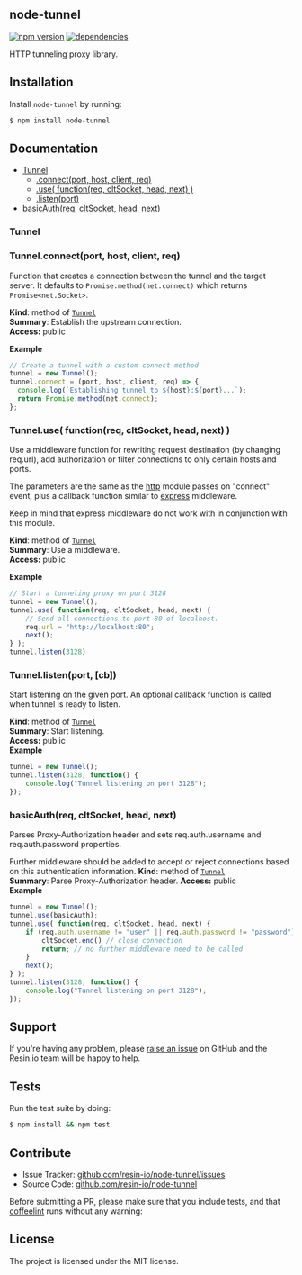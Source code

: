 node-tunnel
-----------

[![npm version](https://badge.fury.io/js/node-tunnel.svg)](http://npmjs.org/package/node-tunnel)
[![dependencies](https://david-dm.org/resin-io/node-tunnel.png)](https://david-dm.org/resin-io/node-tunnel.png)

HTTP tunneling proxy library.

Installation
------------

Install `node-tunnel` by running:

```sh
$ npm install node-tunnel
```

Documentation
-------------


* [Tunnel](#tunnel)
  * [.connect(port, host, client, req)](#tunnel.connect)
  * [.use( function(req, cltSocket, head, next) )](#tunnel.use)
  * [.listen(port)](#tunnel.listen)
* [basicAuth(req, cltSocket, head, next)](#basic_auth)

<a name="tunnel"></a>
### Tunnel

<a name="tunnel.connect"></a>
### Tunnel.connect(port, host, client, req)
Function that creates a connection between the tunnel and the target server.
It defaults to `Promise.method(net.connect)` which returns `Promise<net.Socket>`.

**Kind**: method of <code>[Tunnel](#tunnel)</code>  
**Summary**: Establish the upstream connection.  
**Access:** public  

**Example**
```js
// Create a tunnel with a custom connect method
tunnel = new Tunnel();
tunnel.connect = (port, host, client, req) => {
  console.log(`Establishing tunnel to ${host}:${port}...`);
  return Promise.method(net.connect);
};
```

<a name="tunnel.use"></a>
### Tunnel.use( function(req, cltSocket, head, next) ) 
Use a middleware function for rewriting request destination (by changing req.url),
add authorization or filter connections to only certain hosts and ports.

The parameters are the same as the [http](https://nodejs.org/api/http.html#http_event_connect) module passes on "connect" event,
plus a callback function similar to [express](http://expressjs.com) middleware.

Keep in mind that express middleware do not work with in conjunction with this module.

**Kind**: method of <code>[Tunnel](#tunnel)</code>  
**Summary**: Use a middleware.  
**Access:** public  

**Example**  
```js
// Start a tunneling proxy on port 3128
tunnel = new Tunnel();
tunnel.use( function(req, cltSocket, head, next) {
	// Send all connections to port 80 of localhost.
	req.url = "http://localhost:80";
	next();
} );
tunnel.listen(3128)
```
<a name="tunnel.listen"></a>
### Tunnel.listen(port, [cb])
Start listening on the given port. An optional callback function is called when tunnel is ready to listen.

**Kind**: method of <code>[Tunnel](#tunnel)</code>  
**Summary**: Start listening.  
**Access:** public  
**Example**  
```js
tunnel = new Tunnel();
tunnel.listen(3128, function() {
	console.log("Tunnel listening on port 3128");
});
```

<a name="basic_auth"></a>
### basicAuth(req, cltSocket, head, next)
Parses Proxy-Authorization header and sets req.auth.username and req.auth.password properties.

Further middleware should be added to accept or reject connections based on this authentication information.
**Kind**: method of <code>[Tunnel](#tunnel)</code>	
**Summary**: Parse Proxy-Authorization header.
**Access:** public  
**Example**  
```js
tunnel = new Tunnel();
tunnel.use(basicAuth);
tunnel.use( function(req, cltSocket, head, next) {
	if (req.auth.username != "user" || req.auth.password != "password") {
		cltSocket.end() // close connection
		return; // no further middleware need to be called
	}
	next();
} );
tunnel.listen(3128, function() {
	console.log("Tunnel listening on port 3128");
});
```

Support
-------

If you're having any problem, please [raise an issue](https://github.com/resin-io/node-tunnel/issues/new) on GitHub and the Resin.io team will be happy to help.

Tests
-----

Run the test suite by doing:

```sh
$ npm install && npm test
```

Contribute
----------

- Issue Tracker: [github.com/resin-io/node-tunnel/issues](https://github.com/resin-io/node-tunnel/issues)
- Source Code: [github.com/resin-io/node-tunnel](https://github.com/resin-io/node-tunnel)

Before submitting a PR, please make sure that you include tests, and that [coffeelint](http://www.coffeelint.org/) runs without any warning:

License
-------

The project is licensed under the MIT license.
